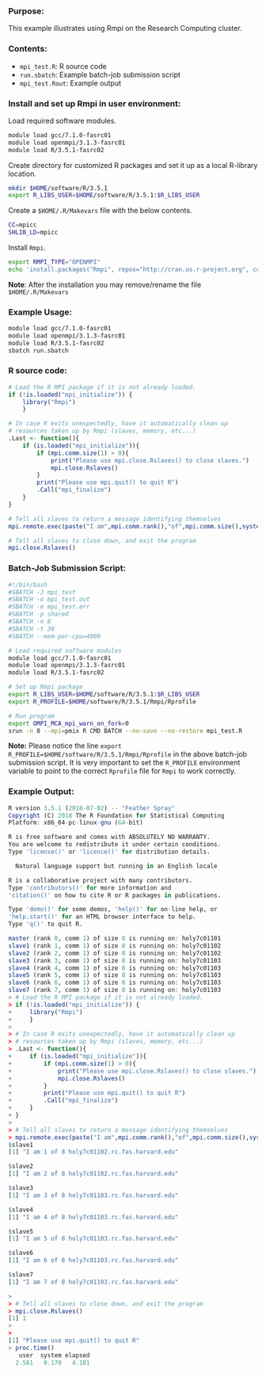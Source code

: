### Purpose:

This example illustrates using Rmpi on the Research Computing cluster.

### Contents:

* <code>mpi_test.R</code>: R source code
* <code>run.sbatch</code>: Example batch-job submission script
* <code>mpi_test.Rout</code>: Example output

### Install and set up Rmpi in user environment:

Load required software modules.

```bash
module load gcc/7.1.0-fasrc01 
module load openmpi/3.1.3-fasrc01 
module load R/3.5.1-fasrc02
```

Create directory for customized R packages and set it up as a local R-library location.

```bash
mkdir $HOME/software/R/3.5.1
export R_LIBS_USER=$HOME/software/R/3.5.1:$R_LIBS_USER
```

Create a <code>$HOME/.R/Makevars</code> file with the below contents.

```bash
CC=mpicc
SHLIB_LD=mpicc
```

Install <code>Rmpi</code>.

```bash
export RMPI_TYPE="OPENMPI"
echo 'install.packages("Rmpi", repos="http://cran.us.r-project.org", configure.args=c("--with-Rmpi-include=${MPI_INCLUDE} --with-Rmpi-libpath=${MPI_LIB} --with-Rmpi-type=${RMPI_TYPE}"), configure.vars=c("CPPFLAGS=-I${MPI_INCLUDE} LDFLAGS=-L${MPI_LIB}"))' | R --vanilla
```

**Note**: After the installation you may remove/rename the file <code>$HOME/.R/Makevars</code>

### Example Usage:

```bash
module load gcc/7.1.0-fasrc01 
module load openmpi/3.1.3-fasrc01 
module load R/3.5.1-fasrc02		
sbatch run.sbatch
```

### R source code:

```r
# Load the R MPI package if it is not already loaded.
if (!is.loaded("mpi_initialize")) {
    library("Rmpi")
    }

# In case R exits unexpectedly, have it automatically clean up
# resources taken up by Rmpi (slaves, memory, etc...)
.Last <- function(){
    if (is.loaded("mpi_initialize")){
        if (mpi.comm.size(1) > 0){
            print("Please use mpi.close.Rslaves() to close slaves.")
            mpi.close.Rslaves()
        }
        print("Please use mpi.quit() to quit R")
        .Call("mpi_finalize")
    }
}

# Tell all slaves to return a message identifying themselves
mpi.remote.exec(paste("I am",mpi.comm.rank(),"of",mpi.comm.size(),system("hostname",intern=T)))

# Tell all slaves to close down, and exit the program
mpi.close.Rslaves()
```

### Batch-Job Submission Script:

```bash
#!/bin/bash
#SBATCH -J mpi_test
#SBATCH -o mpi_test.out
#SBATCH -e mpi_test.err
#SBATCH -p shared
#SBATCH -n 8
#SBATCH -t 30
#SBATCH --mem-per-cpu=4000

# Load required software modules
module load gcc/7.1.0-fasrc01 
module load openmpi/3.1.3-fasrc01 
module load R/3.5.1-fasrc02

# Set up Rmpi package
export R_LIBS_USER=$HOME/software/R/3.5.1:$R_LIBS_USER
export R_PROFILE=$HOME/software/R/3.5.1/Rmpi/Rprofile

# Run program
export OMPI_MCA_mpi_warn_on_fork=0
srun -n 8 --mpi=pmix R CMD BATCH --no-save --no-restore mpi_test.R
```
**Note:** Please notice the line <code>export R_PROFILE=$HOME/software/R/3.5.1/Rmpi/Rprofile</code> in the above batch-job submission script. It is very important to set the <code>R\_PROFILE</code> environment variable to point to the correct <code>Rprofile</code> file for <code>Rmpi</code> to work correctly.

### Example Output:

```r
R version 3.5.1 (2018-07-02) -- "Feather Spray"
Copyright (C) 2018 The R Foundation for Statistical Computing
Platform: x86_64-pc-linux-gnu (64-bit)

R is free software and comes with ABSOLUTELY NO WARRANTY.
You are welcome to redistribute it under certain conditions.
Type 'license()' or 'licence()' for distribution details.

  Natural language support but running in an English locale

R is a collaborative project with many contributors.
Type 'contributors()' for more information and
'citation()' on how to cite R or R packages in publications.

Type 'demo()' for some demos, 'help()' for on-line help, or
'help.start()' for an HTML browser interface to help.
Type 'q()' to quit R.

master (rank 0, comm 1) of size 8 is running on: holy7c01101 
slave1 (rank 1, comm 1) of size 8 is running on: holy7c01102 
slave2 (rank 2, comm 1) of size 8 is running on: holy7c01102 
slave3 (rank 3, comm 1) of size 8 is running on: holy7c01103 
slave4 (rank 4, comm 1) of size 8 is running on: holy7c01103 
slave5 (rank 5, comm 1) of size 8 is running on: holy7c01103 
slave6 (rank 6, comm 1) of size 8 is running on: holy7c01103 
slave7 (rank 7, comm 1) of size 8 is running on: holy7c01103 
> # Load the R MPI package if it is not already loaded.
> if (!is.loaded("mpi_initialize")) {
+     library("Rmpi")
+     }
> 
> # In case R exits unexpectedly, have it automatically clean up
> # resources taken up by Rmpi (slaves, memory, etc...)
> .Last <- function(){
+     if (is.loaded("mpi_initialize")){
+         if (mpi.comm.size(1) > 0){
+             print("Please use mpi.close.Rslaves() to close slaves.")
+             mpi.close.Rslaves()
+         }
+         print("Please use mpi.quit() to quit R")
+         .Call("mpi_finalize")
+     }
+ }
> 
> # Tell all slaves to return a message identifying themselves
> mpi.remote.exec(paste("I am",mpi.comm.rank(),"of",mpi.comm.size(),system("hostname",intern=T)))
$slave1
[1] "I am 1 of 8 holy7c01102.rc.fas.harvard.edu"

$slave2
[1] "I am 2 of 8 holy7c01102.rc.fas.harvard.edu"

$slave3
[1] "I am 3 of 8 holy7c01103.rc.fas.harvard.edu"

$slave4
[1] "I am 4 of 8 holy7c01103.rc.fas.harvard.edu"

$slave5
[1] "I am 5 of 8 holy7c01103.rc.fas.harvard.edu"

$slave6
[1] "I am 6 of 8 holy7c01103.rc.fas.harvard.edu"

$slave7
[1] "I am 7 of 8 holy7c01103.rc.fas.harvard.edu"

> 
> # Tell all slaves to close down, and exit the program
> mpi.close.Rslaves()
[1] 1
> 
> 
[1] "Please use mpi.quit() to quit R"
> proc.time()
   user  system elapsed 
  2.581   0.170   4.181
```
